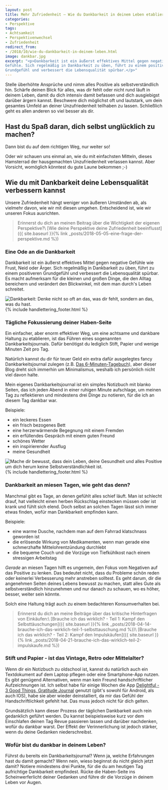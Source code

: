 ```yaml
---
layout: post
title: Mehr Zufriedenheit – Wie du Dankbarkeit in deinem Leben etablierst
categories:
- Perspektive
tags:
- Achtsamkeit
- Perspektivenwechsel
- Zufriedenheit
redirect_from:
- /2018/10/wie-du-dankbarkeit-in-deinem-leben.html
image: dankbar.jpg
excerpt: "<p>Dankbarkeit ist ein äußerst effektives Mittel gegen negative
Gefühle. Sich regelmäßig in Dankbarkeit zu üben, führt zu einem positiveren
Grundgefühl und verbessert die Lebensqualität spürbar.</p>"
---
```


Stelle überhöhte Ansprüche und nimm alles Positive als
selbstverständlich hin. Schärfe deinen Blick für alles, was dir fehlt
oder nicht rund läuft in deinem Leben, damit du dich intensiv damit
befassen und dich ausgiebigst darüber ärgern kannst. Beschwere dich
möglichst oft und lautstark, um dein gesamtes Umfeld an deiner
Unzufriedenheit teilhaben zu lassen. Schließlich geht es allen anderen
so viel besser als dir.

## Hast du Spaß daran, dich selbst unglücklich zu machen?

Dann bist du auf dem richtigen Weg, nur weiter so!

Oder wir schauen uns einmal an, wie du mit einfachsten Mitteln, dieses
Hamsterrad der hausgemachten Unzufriedenheit verlassen kannst. Aber
Vorsicht, womöglich könntest du gute Laune bekommen ;-)

## Wie du mit Dankbarkeit deine Lebensqualität verbessern kannst

Unsere Zufriedenheit hängt weniger von äußeren Umständen ab, als
vielmehr davon, wie wir mit diesen umgehen. Entscheidend ist, wie wir
unseren Fokus ausrichten.

>Erinnerst du dich an meinen Beitrag über die Wichtigkeit der eigenen
Perspektive?\\
[Wie deine Perspektive deine Zufriedenheit beeinflusst]({{ site.baseurl }}{% link _posts/2018-05-05-eine-frage-der-perspektive.md %})

### Eine Ode an die Dankbarkeit

Dankbarkeit ist ein äußerst effektives Mittel gegen negative Gefühle wie
Frust, Neid oder Ärger. Sich regelmäßig in Dankbarkeit zu üben, führt zu
einem positiveren Grundgefühl und verbessert die Lebensqualität spürbar.
Es macht aufmerksam für die kleinen und großen Dinge, die den Alltag
bereichern und verändert den Blickwinkel, mit dem man durch's Leben
schreitet.

![Dankbarkeit: Denke nicht so oft an das, was dir fehlt, sondern an das, was du hast.]({{site.baseurl}}/assets/img/posts/dankbar.jpg)
{% include handlettering_footer.html %}

### Tägliche Fokussierung deiner Haben-Seite

Ein einfacher, aber enorm effektiver Weg, um eine achtsame und dankbare
Haltung zu etablieren, ist das Führen eines sogenannten
Dankbarkeitsjournals. Dafür benötigst du lediglich Stift, Papier und
wenige Minuten Zeit pro Tag.

Natürlich kannst du dir für teuer Geld ein extra dafür ausgelegtes fancy
Dankbarkeitsjournal zulegen (z.B. [Das
6-Minuten-Tagebuch](https://www.amazon.de/Das-6-Minuten-Tagebuch-orchidee-Leben-ver%C3%A4ndert/dp/3499633868/ref=mp_s_a_1_1?__mk_de_DE=%C3%85M%C3%85Z%C3%95%C3%91&qid=1538647234&sr=8-1&pi=AC_SX236_SY340_FMwebp_QL65&keywords=dankbarkeitstagebuch&dpPl=1&dpID=31tkKzvYk-L&ref=plSrch)),
aber dieser Blog dreht sich immerhin um Minimalismus, weshalb ich
persönlich nicht viel davon halte.

Mein eigenes Dankbarkeitsjournal ist ein simples Notizbuch mit blanko
Seiten, das ich jeden Abend in einer ruhigen Minute aufschlage, um
meinen Tag zu reflektieren und mindestens drei Dinge zu notieren, für
die ich an diesem Tag dankbar war.

Beispiele:

-   ein leckeres Essen
-   ein frisch bezogenes Bett
-   eine herzerwärmende Begegnung mit einem Fremden
-   ein erfüllendes Gespräch mit einem guten Freund
-   schönes Wetter
-   ein inspirierender Ausflug
-   meine Gesundheit

![Mache dir bewusst, dass dein Leben, deine Gesundheit und alles Positive um dich herum keine Selbstverständlichkeit ist.]({{site.baseurl}}/assets/img/posts/everyday-is-good.jpg)
{% include handlettering_footer.html %}

### Dankbarkeit an miesen Tagen, wie geht das denn?

Manchmal gibt es Tage, an denen gefühlt alles schief läuft. Man ist
schlecht drauf, hat vielleicht einen herben Rückschlag einstecken müssen
oder ist krank und fühlt sich elend. Doch selbst an solchen Tagen lässt
sich immer etwas finden, wofür man Dankbarkeit empfinden kann.

Beispiele:

-   eine warme Dusche, nachdem man auf dem Fahrrad klatschnass geworden
    ist
-   die erlösende Wirkung von Medikamenten, wenn man gerade eine
    schmerzhafte Mittelohrentzündung durchlebt
-   die bequeme Couch und die Vorzüge von Tiefkühlkost nach einem
    stressigen Arbeitstag

*Gerade* an miesen Tagen hilft es ungemein, den Fokus vom Negativen auf
das Positive zu lenken. Das bedeutet nicht, dass du Probleme schön reden
oder keinerlei Verbesserung mehr anstreben solltest. Es geht darum, dir
die angenehmen Seiten deines Lebens bewusst zu machen, statt alles Gute
als selbstverständlich hinzunehmen und nur danach zu schauen, wo es
höher, besser, weiter sein könnte.

Solch eine Haltung trägt auch zu einem bedachteren Konsumverhalten bei.

>Erinnerst du dich an meine Beiträge über das kritische Hinterfragen
von Einkäufen:\\
>[Brauche ich das wirklich? - Teil 1: Kampf den Selbsttäuschungen]({{ site.baseurl }}{% link _posts/2018-04-14-brauche-ich-das-wirklich-teil-1-selbsttauschung.md %})\\
>[Brauche ich das wirklich? - Teil 2: Kampf den Impulskäufen]({{ site.baseurl }}{% link _posts/2018-04-21-brauche-ich-das-wirklich-teil-2-impulskaufe.md %})

### Stift und Papier - ist das Vintage, Retro oder Mittelalter?

Wenn dir ein Notizbuch zu oldschool ist, kannst du natürlich auch ein
Textdokument auf dem Laptop pflegen oder eine Smartphone-App nutzen. Es
gibt genügend Alternativen, wenn man kein Freund handschriftlicher
Aufzeichnungen ist. Ich selbst habe für einige Wochen die
App [Delightful - 3 Good Things, Gratitude
Journal](https://delightful.today/) genutzt (gibt's sowohl für Android,
als auch IOS), habe sie aber wieder deinstalliert, da mir das Gefühl der
Handschriftlichkeit gefehlt hat. Das muss jedoch nicht für dich gelten.

Grundsätzlich kann dieser Prozess der täglichen Dankbarkeit auch rein
gedanklich geführt werden. Du kannst beispielsweise kurz vor dem
Einschlafen deinen Tag Revue passieren lassen und darüber nachdenken,
wofür du dankbar warst. Der Effekt der Verinnerlichung ist jedoch
stärker, wenn du deine Gedanken niederschreibst.

### Wofür bist du dankbar in deinem Leben?

Führst du bereits ein Dankbarkeitsjournal? Wenn ja, welche Erfahrungen
hast du damit gemacht? Wenn nein, wieso beginnst du nicht gleich jetzt
damit? Notiere mindestens drei Punkte, für die du am heutigen Tag
aufrichtige Dankbarkeit empfindest. Rücke die Haben-Seite ins
Scheinwerferlicht deiner Gedanken und führe dir die Vorzüge in deinem
Leben vor Augen.
